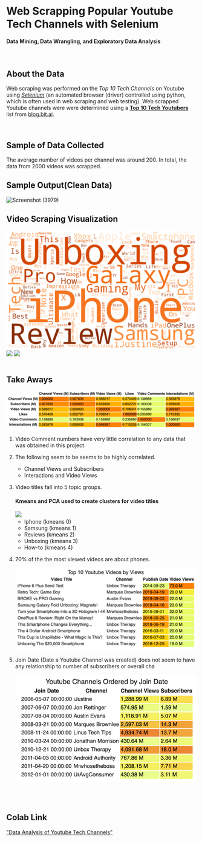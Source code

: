 
# __Web Scrapping Popular Youtube Tech Channels with Selenium__
#### Data Mining, Data Wrangling, and Exploratory Data Analysis

<br>

## About the Data

Web scraping was performed on the _Top 10 Tech Channels_ on Youtube using _[Selenium](https://selenium-python.readthedocs.io/)_ (an automated browser (driver) controlled using python, which is often used in web scraping and web testing).  Web scrapped Youtube channels were  were determined using a __[Top 10 Tech Youtubers](https://blog.bit.ai/top-tech-youtubers/)__ list from [blog.bit.ai](https://blog.bit.ai/). 

<br>

## Sample of Data Collected

The average number of videos per channel was around 200.  In total, the data from 2000 videos was scrapped. 

## Sample Output(Clean Data)

![Screenshot (3979)](https://user-images.githubusercontent.com/33378412/225193184-b31021af-c1aa-4482-a3f0-5c442ff19871.png)

## Video Scraping Visualization

<img src="https://raw.githubusercontent.com/drusho/webscrape_youtube/main/reports/figures/word_frequency (wordcloud).png" >
  
<img src="https://user-images.githubusercontent.com/33378412/225193815-e535a953-34d5-483b-8b06-5173e7d1d73f.png" >

<img src="https://user-images.githubusercontent.com/33378412/225194977-52713fbc-c9f6-4f39-ae42-61221540d423.png">
<br>
<br>

## Take Aways

  <img src="https://raw.githubusercontent.com/drusho/webscrape_youtube/main/reports/figures/correlation (dataframe).png">

1. Video Comment numbers have very little correlation to any data that was obtained in this project.
   
2. The following seem to be seems to be highly correlated.
   * Channel Views and Subscribers
   * Interactions and Video Views

3. Video titles fall into 5 topic groups.

    #### Kmeans and PCA used to create clusters for video titles
    
    <img src="https://user-images.githubusercontent.com/33378412/225195396-0355447b-3e9b-4a7c-960a-f9b496afb687.png">

   * Iphone (kmeans 0)
   * Samsung (kmeans 1)
   * Reviews (kmeans 2)
   * Unboxing (kmeans 3)
   * How-to (kmeans 4)

4. 70% of the the most viewed videos are about phones.

   <img src="https://raw.githubusercontent.com/drusho/webscrape_youtube/main/reports/figures/top_10_youtube_videos_by_views (dataframe).png" >


5. Join Date (Date a Youtube Channel was created) does not seem to have any relationship to number of subscribers or overall cha

   <img src="https://raw.githubusercontent.com/drusho/webscrape_youtube/main/reports/figures/channels_ordered_by_join_date_(dataframe).png" >

<br>
<br>

## Colab Link

["Data Analysis of Youtube Tech Channels"](https://colab.research.google.com/drive/1UxpBBsypGqUj7816zyvGNhJcPfaxBP_c?usp=sharing)
